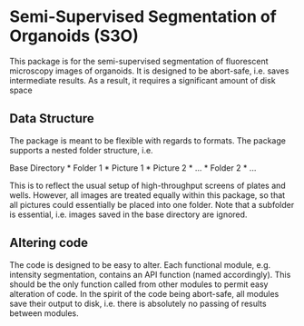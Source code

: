 # Semi-Supervised Segmentation of Organoids (S3O)

This package is for the semi-supervised segmentation of fluorescent microscopy images of organoids. It is designed to be abort-safe, i.e. saves intermediate results. As a result, it requires a significant amount of disk space

## Data Structure

The package is meant to be flexible with regards to formats. The package supports a nested folder structure, i.e.

Base Directory
    * Folder 1
        * Picture 1
        * Picture 2
        * ...
    * Folder 2
        * ...

This is to reflect the usual setup of high-throughput screens of plates and wells. However, all images are treated equally within this package, so that all pictures could essentially be placed into one folder. Note that a subfolder is essential, i.e. images saved in the base directory are ignored.

## Altering code

The code is designed to be easy to alter. Each functional module, e.g. intensity segmentation, contains an API function (named accordingly). This should be the only function called from other modules to permit easy alteration of code. In the spirit of the code being abort-safe, all modules save their output to disk, i.e. there is absolutely no passing of results between modules.

